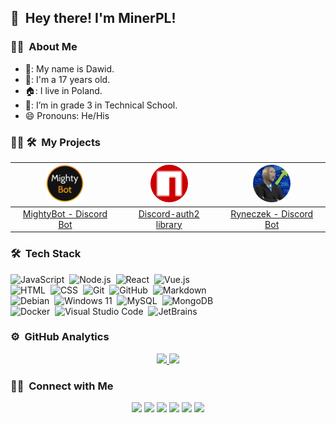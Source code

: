 ## 👋 &nbsp;Hey there! I'm MinerPL!

### 👨‍💻 &nbsp;About Me
- 👨: My name is Dawid.
- 🔢: I'm a 17 years old.
- 🏠: I live in Poland.
- 🏫: I’m in grade 3 in Technical School.
- 😄  Pronouns: He/His

### 👨‍💻 🛠 &nbsp;My Projects
|           <a href="https://mightybot.xyz" target="_blank"><img src="./assests/MightyBot.png" width=60 alt="MightyBot"></a>            | <a href="https://npmjs.com/package/discord-auth2" target="_blank"><img style="border-radius: 50px;" src="./assests/npmjs.png" width=60 alt="Discord-auth2 library"></a> | <a href="https://github.com/MinerPL/Ryneczek" target="_blank"><img style="border-radius: 50px;" src="./assests/Ryneczek.png" width=60 alt="Ryneczek - Discord Bot"></a> |
|:-------------------------------------------------------------------------------------------------------------------------------------:|:-----------------------------------------------------------------------------------------------------------------------------------------------------------------------:|:-----------------------------------------------------------------------------------------------------------------------------------------------------------------------:|
|                              <a href="https://mightybot.xyz" target="_blank">MightyBot - Discord Bot</a>                              |                                       <a href="https://npmjs.com/package/discord-auth2" target="_blank">Discord-auth2 library</a>                                       |                                        <a href="https://github.com/MinerPL/Ryneczek" target="_blank">Ryneczek - Discord Bot</a>                                         |

### 🛠 &nbsp;Tech Stack

![JavaScript](https://img.shields.io/badge/-JavaScript-05122A?style=flat&logo=javascript)&nbsp;
![Node.js](https://img.shields.io/badge/-Node.js-05122A?style=flat&logo=node.js)&nbsp;
![React](https://img.shields.io/badge/-React-05122A?style=flat&logo=react)&nbsp;
![Vue.js](https://img.shields.io/badge/-Vue.js-05122A?style=flat&logo=vue.js)\
![HTML](https://img.shields.io/badge/-HTML-05122A?style=flat&logo=HTML5)&nbsp;
![CSS](https://img.shields.io/badge/-CSS-05122A?style=flat&logo=CSS3&logoColor=1572B6)&nbsp;
![Git](https://img.shields.io/badge/-Git-05122A?style=flat&logo=git)&nbsp;
![GitHub](https://img.shields.io/badge/-GitHub-05122A?style=flat&logo=github)&nbsp;
![Markdown](https://img.shields.io/badge/-Markdown-05122A?style=flat&logo=markdown)\
![Debian](https://img.shields.io/badge/-Debian-05122A?style=flat&logo=debian)&nbsp;
![Windows 11](https://img.shields.io/badge/-Windows-05122A?style=flat&logo=windows)&nbsp;
![MySQL](https://img.shields.io/badge/-MySQL-05122A?style=flat&logo=mysql)&nbsp;
![MongoDB](https://img.shields.io/badge/-MongoDB-05122A?style=flat&logo=mongodb)\
![Docker](https://img.shields.io/badge/-Docker-05122A?style=flat&logo=docker)&nbsp;
![Visual Studio Code](https://img.shields.io/badge/-Visual%20Studio%20Code-05122A?style=flat&logo=visual-studio-code&logoColor=007ACC)&nbsp;
![JetBrains](https://img.shields.io/badge/-JetBrains-05122A?style=flat&logo=jetbrains&logoColor=007ACC)&nbsp;

### ⚙️ &nbsp;GitHub Analytics

<p align="center">
<a href="https://github.com/MinerPL">
  <img height="180em" src="https://github-readme-stats-eight-theta.vercel.app/api?username=MinerPL&show_icons=true&theme=algolia&include_all_commits=true&count_private=true"/>
  <img height="150em" src="https://github-readme-stats-eight-theta.vercel.app/api/top-langs/?username=MinerPL&layout=compact&langs_count=8&theme=algolia"/>
</a>
</p>

### 🤝🏻 &nbsp;Connect with Me

<p align="center">
<a href="https://minerpl.xyz"><img src="https://img.shields.io/badge/-minerpl.xyz-3423A6?style=flat&logo=Google-Chrome&logoColor=white"/></a>
<a href="mailto:contact@minerpl.xyz"><img src="https://img.shields.io/badge/-contact@minerpl.xyz-D14836?style=flat&logo=Gmail&logoColor=white"/></a>
<a href="https://instagram.com/xMinerPLx"><img src="https://img.shields.io/badge/-@xMinerPLx-E4405F?style=flat&logo=Instagram&logoColor=white"/></a>
<a href="https://discord.com/users/791077984395591720"><img src="https://img.shields.io/badge/-KSG__MinerPL%232137-5865F2?style=flat&logo=Discord&logoColor=white"/></a>
<a href="https://t.me/minerpl"><img src="https://img.shields.io/badge/-@MinerPL-0088CC?style=flat&logo=telegram&logoColor=white"/></a>
<a href="https://twitter.com/pl_miner"><img src="https://img.shields.io/badge/-@pl__miner-1DA1F2?style=flat&logo=twitter&logoColor=white"/></a>

</p>
